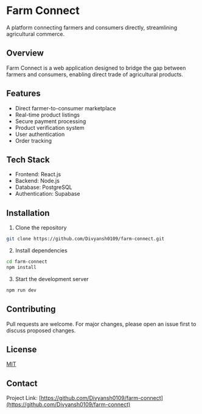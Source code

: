 # Farm Connect

A platform connecting farmers and consumers directly, streamlining agricultural commerce.

## Overview

Farm Connect is a web application designed to bridge the gap between farmers and consumers, enabling direct trade of agricultural products.

## Features

- Direct farmer-to-consumer marketplace
- Real-time product listings
- Secure payment processing
- Product verification system
- User authentication
- Order tracking

## Tech Stack

- Frontend: React.js
- Backend: Node.js
- Database: PostgreSQL
- Authentication: Supabase

## Installation

1. Clone the repository
```bash
git clone https://github.com/Divyansh0109/farm-connect.git
```

2. Install dependencies
```bash
cd farm-connect
npm install
```

3. Start the development server
```bash
npm run dev
```

## Contributing

Pull requests are welcome. For major changes, please open an issue first to discuss proposed changes.

## License

[MIT](https://choosealicense.com/licenses/mit/)

## Contact

Project Link: [https://github.com/Divyansh0109/farm-connect](https://github.com/Divyansh0109/farm-connect)